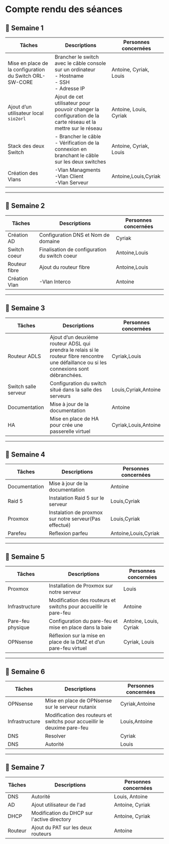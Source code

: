 # Compte rendu des séances

## 📅 Semaine 1

| Tâches                                  | Descriptions                                                                 | Personnes concernées       |
|-----------------------------------------|----------------------------------------------------------------------------|----------------------------|
| Mise en place de la configuration du Switch ORL-SW-CORE | Brancher le switch avec le câble console sur un ordinateur<br>- Hostname<br>- SSH<br>- Adresse IP | Antoine, Cyriak, Louis     |
| Ajout d’un utilisateur local `sio2orl`  | Ajout de cet utilisateur pour pouvoir changer la configuration de la carte réseau et la mettre sur le réseau  | Antoine, Louis, Cyriak     |
| Stack des deux Switch                   | - Brancher le câble<br>- Vérification de la connexion en branchant le câble sur les deux switches | Antoine, Cyriak, Louis     |
|Création des Vlans        |-Vlan Managments<br>-Vlan Client<br>-Vlan Serveur              |Antoine,Louis,Cyriak                      |

---

## 📅 Semaine 2

| Tâches                       | Descriptions                                                                 | Personnes concernées       |
|------------------------------|----------------------------------------------------------------------------|----------------------------|
| Création AD                  | Configuration DNS et Nom de domaine                                         | Cyriak|
|Switch coeur|Finalisation de configuration du switch coeur             |Antoine,Louis                    |
|Routeur fibre        |Ajout du routeur fibre             |Antoine,Louis
|Création Vlan       |-Vlan Interco           |Antoine   |

---

## 📅 Semaine 3

| Tâches | Descriptions | Personnes concernées |
|--------|--------------|----------------------|
|Routeur ADLS|Ajout d’un deuxième routeur ADSL qui prendra le relais si le routeur fibre rencontre une défaillance ou si les connexions sont débranchées.              |Cyriak,Louis|
|Switch salle serveur|Configuration du switch situé dans la salle des serveurs              |Louis,Cyriak,Antoine                      |
|Documentation |Mise à jour de la documentation              |Antoine|
|HA|Mise en place de HA pour crée une passerelle virtuel              |Cyriak,Louis,Antoine

---

## 📅 Semaine 4

| Tâches | Descriptions | Personnes concernées |
|--------|--------------|----------------------|
|Documentation |Mise à jour de la documentation|Antoine
|Raid 5|Instalation Raid 5 sur le serveur | Louis,Cyriak |
|Proxmox|Instalation de proxmox sur notre serveur(Pas effectué) | Louis,Cyriak |
|Parefeu|Reflexion parfeu | Antoine,Louis,Cyriak |

---

## 📅 Semaine 5

| Tâches | Descriptions | Personnes concernées |
|--------|--------------|----------------------|
| Proxmox            | Installation de Proxmox sur notre serveur                          | Louis                 |
| Infrastructure     | Modification des routeurs et switchs pour accueillir le pare-feu   | Antoine               |
| Pare-feu physique  | Configuration du pare-feu et mise en place dans la baie            | Antoine, Louis, Cyriak|
| OPNsense           | Réflexion sur la mise en place de la DMZ et d’un pare-feu virtuel  | Cyriak, Louis         |

---

## 📅 Semaine 6

| Tâches | Descriptions | Personnes concernées |
|--------|--------------|----------------------|
|OPNsense|Mise en place de OPNsense sur le serveur nutanix|Cyriak,Antoine|
|Infrastructure |Modification des routeurs et switchs pour accueillir le  deuxime pare-feu |Louis,Antoine|
|DNS|Resolver|Cyriak|
|DNS|Autorité|Louis|

---

## 📅 Semaine 7

| Tâches | Descriptions | Personnes concernées |
|--------|--------------|----------------------|
|DNS|Autorité|Louis, Antoine|
|AD|Ajout utilisateur de l'ad|Antoine, Cyriak|
|DHCP|Modification du DHCP sur l'active directory|Antoine, Cyriak|
|Routeur|Ajout du PAT sur les deux routeurs|Antoine|

